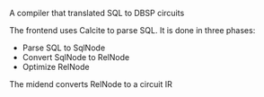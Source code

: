 A compiler that translated SQL to DBSP circuits

The frontend uses Calcite to parse SQL.
It is done in three phases:

- Parse SQL to SqlNode
- Convert SqlNode to RelNode
- Optimize RelNode

The midend converts RelNode to a circuit IR 